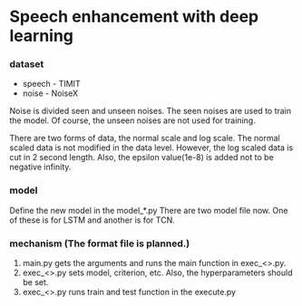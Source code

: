 # Speech enhancement with deep learning
### dataset
* speech - TIMIT
* noise - NoiseX

Noise is divided seen and unseen noises. The seen noises are used to train the model.
Of course, the unseen noises are not used for training.

There are two forms of data, the normal scale and log scale. The normal scaled data is not modified in the data level.
However, the log scaled data is cut in 2 second length. Also, the epsilon value(1e-8) is added not to be negative infinity.

### model
Define the new model in the model_*.py
There are two model file now. One of these is for LSTM and another is for TCN.

### mechanism (The format file is planned.)
1. main.py gets the arguments and runs the main function in exec_<>.py.
2. exec_<>.py sets model, criterion, etc. Also, the hyperparameters should be set.
3. exec_<>.py runs train and test function in the execute.py
